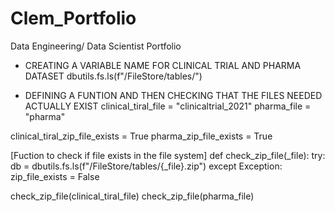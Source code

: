 # Clem_Portfolio
Data Engineering/ Data Scientist Portfolio

* CREATING A VARIABLE NAME FOR CLINICAL TRIAL AND PHARMA DATASET
dbutils.fs.ls(f"/FileStore/tables/")

* DEFINING A FUNTION AND THEN CHECKING THAT THE FILES NEEDED ACTUALLY EXIST
clinical_tiral_file = "clinicaltrial_2021"
pharma_file = "pharma"

clinical_tiral_zip_file_exists = True
pharma_zip_file_exists = True

 [Fuction to check if file exists in the file system]
def check_zip_file(_file):
    try:
        db = dbutils.fs.ls(f"/FileStore/tables/{_file}.zip")
    except Exception:
        zip_file_exists = False

check_zip_file(clinical_tiral_file)
check_zip_file(pharma_file)
